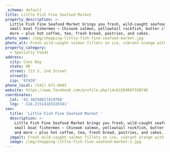 ```yaml
---
_schema: default
title: Little Fish Fine Seafood Market
property_description: >-
  Little Fish Fine Seafood Market brings you fresh, wild-caught seafood from
  small boat fishermen — Chinook salmon, yellowtail rockfish, butter clams, and
  more — plus hot coffee, tea, fresh bread, pastries, and cakes.
photo_name: /img/shopping-little-fish-fine-seafood-market.jpg
photo_alt: Fresh wild-caught salmon fillets on ice, vibrant orange with rich marbling.
property_category:
  - Specialty Foods
address:
  city: Coos Bay
  state: OR
  street: 723 S. 2nd Street
  street2:
  zip: '97420'
phone_local: (541) 671-0445
website: https://www.facebook.com/profile.php?id=61569897338746
coordinates:
  lat: '43.36250817419768'
  lng: '-124.21514183226341'
seo:
  title: 'Little Fish Fine Seafood Market '
  description: >-
    Little Fish Fine Seafood Market brings you fresh, wild-caught seafood from
    small boat fishermen — Chinook salmon, yellowtail rockfish, butter clams,
    and more — plus hot coffee, tea, fresh bread, pastries, and cakes.
  imgalt: Fresh wild-caught salmon fillets on ice, vibrant orange with rich marbling.
  image: /img/shopping-little-fish-fine-seafood-market-1.jpg
---
```

